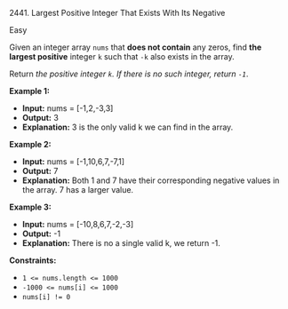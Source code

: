 2441\. Largest Positive Integer That Exists With Its Negative

Easy

Given an integer array `nums` that **does not contain** any zeros, find **the largest positive** integer `k` such that `-k` also exists in the array.

Return _the positive integer `k`. If there is no such integer, return `-1`_.

**Example 1:**

- **Input:** nums = [-1,2,-3,3]
- **Output:** 3
- **Explanation:** 3 is the only valid k we can find in the array. 

**Example 2:**

- **Input:** nums = [-1,10,6,7,-7,1]
- **Output:** 7
- **Explanation:** Both 1 and 7 have their corresponding negative values in the array. 7 has a larger value.

**Example 3:**

- **Input:** nums = [-10,8,6,7,-2,-3]
- **Output:** -1
- **Explanation:** There is no a single valid k, we return -1.

**Constraints:**

- <code>1 <= nums.length <= 1000</code>
- <code>-1000 <= nums[i] <= 1000</code>
- <code>nums[i] != 0</code>
